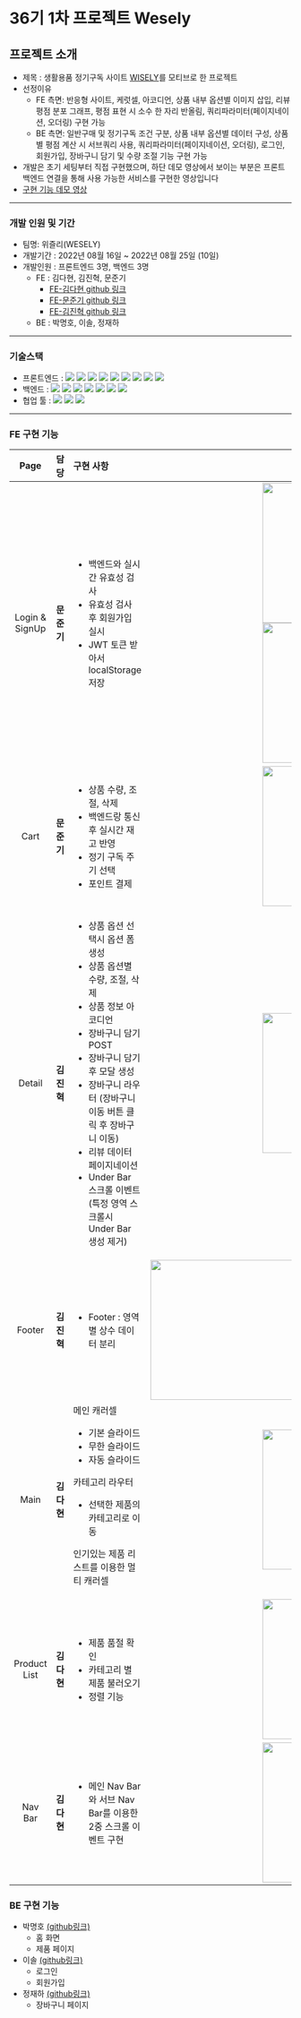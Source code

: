 # 36기 1차 프로젝트 Wesely

## 프로젝트 소개

- 제목 : 생활용품 정기구독 사이트 [WISELY](https://www.wiselycompany.com/home/main)를 모티브로 한 프로젝트
- 선정이유
  - FE 측면: 반응형 사이트, 케럿셀, 아코디언, 상품 내부 옵션별 이미지 삽입, 리뷰 평점 분포 그래프, 평점 표현 시 소수 한 자리 반올림, 쿼리파라미터(페이지네이션, 오더링) 구현 가능
  - BE 측면: 일반구매 및 정기구독 조건 구분, 상품 내부 옵션별 데이터 구성, 상품별 평점 계산 시 서브쿼리 사용, 쿼리파라미터(페이지네이션, 오더링), 로그인, 회원가입, 장바구니 담기 및 수량 조절 기능 구현 가능
- 개발은 초기 세팅부터 직접 구현했으며, 하단 데모 영상에서 보이는 부분은 프론트 백엔드 연결을 통해 사용 가능한 서비스를 구현한 영상입니다
- [구현 기능 데모 영상](https://youtu.be/LgIgJsmdHhU)

---

### 개발 인원 및 기간

- 팀명: 위즐리(WESELY)
- 개발기간 : 2022년 08월 16일 ~ 2022년 08월 25일 (10일)
- 개발인원 : 프론트엔드 3명, 백엔드 3명
  - FE : 김다현, 김진혁, 문준기
    - [FE-김다현 github 링크](https://github.com/dalgit/36-1st-wesely-frontend.git)
    - [FE-문준기 github 링크](https://github.com/wecode-bootcamp-korea/36-1st-wesely-frontend.git)
    - [FE-김진혁 github 링크](https://github.com/HYUKSKEE/36-1st-wesely-frontend.git)
  - BE : 박명호, 이솔, 정재하

---

### 기술스택

- 프론트엔드 : <img src="https://img.shields.io/badge/JavaScript-FFCA28?style=flat-square&logo=javascript&logoColor=white"/>
  <img src="https://img.shields.io/badge/React.js-58c3cc?style=flat-square&logo=React&logoColor=white"/>
  <img src="https://img.shields.io/badge/Sass-58c3cc?style=flat-square&logo=Sass&logoColor=white"/>
  <img src="https://img.shields.io/badge/React.js-58c3cc?style=flat-square&logo=React&logoColor=white"/>
  <img src="https://img.shields.io/badge/CRA-58c3cc?style=flat-square&logo=Create-React-App&logoColor=white"/>
  <img src="https://img.shields.io/badge/React Router Dom-gray?style=flat-square&logo=React-Router&logoColor=F6BB43"/>
  <img src="https://img.shields.io/badge/scss-4AA8D8?style=flat-square&logo=Sass&logoColor=white"/>
  <img src="https://img.shields.io/badge/eslint-000066?style=flat-square&logo=eslint&logoColor=white"/>
  <img src="https://img.shields.io/badge/prettier-00CC00?style=flat-square&logo=eslint&logoColor=white"/>
- 백엔드 : <img src="https://img.shields.io/badge/JavaScript-FFCA28?style=flat-square&logo=javascript&logoColor=white"/>
  <img src="https://img.shields.io/badge/Node.js-008000?style=flat-square&logo=Node.js&logoColor=white"/>
  <img src="https://img.shields.io/badge/Express-000080?style=flat-square&logo=Express&logoColor=white"/>
  <img src="https://img.shields.io/badge/ MySQL8.0-6441a5?style=flat-square&logo=MySQL&logoColor=white"/>
  <img src="https://img.shields.io/badge/Postman-F6BB43?style=flat-square&logo=Postman&logoColor=white"/>
  <img src="https://img.shields.io/badge/Bcrypt-F6BB43?style=flat-square&logo=Bcrypt&logoColor=white"/>
  <img src="https://img.shields.io/badge/JWT-F6BB43?style=flat-square&logo=JWT&logoColor=white"/>
- 협업 툴 : <img src="https://img.shields.io/badge/Notion-1c1c1c?style=flat-square&logo=Notion&logoColor=white"/> <img src="https://img.shields.io/badge/Slack-553830?style=flat-square&logo=Slack&logoColor=white"/> <img src="https://img.shields.io/badge/Gather-8B00F?style=flat-square&logo=Gather&logoColor=white"/>

---

### FE 구현 기능

|      Page      |    담당    | 구현 사항                                                                                                                                                                                                                                                                                                                 |                                                                                                                                      구현이미지                                                                                                                                       |
| :------------: | :--------: | :------------------------------------------------------------------------------------------------------------------------------------------------------------------------------------------------------------------------------------------------------------------------------------------------------------------------ | :-----------------------------------------------------------------------------------------------------------------------------------------------------------------------------------------------------------------------------------------------------------------------------------: |
| Login & SignUp | **문준기** | <ul><li>백엔드와 실시간 유효성 검사 <li>유효성 검사 후 회원가입 실시 <li>JWT 토큰 받아서 localStorage 저장 </ul>                                                                                                                                                                                                          | <img src="https://user-images.githubusercontent.com/85611408/187024119-5a5161a1-2530-4a60-a925-a9a5c2639311.gif" width=400px height=250px> <img src="https://user-images.githubusercontent.com/85611408/187024117-30e676fc-b1ef-4f3d-bb01-087d91e03ae8.gif" width=400px height=250px> |
|      Cart      | **문준기** | <ul><li>상품 수량, 조절, 삭제 <li>백엔드랑 통신후 실시간 재고 반영 <li>정기 구독 주기 선택 <li>포인트 결제 </ul>                                                                                                                                                                                                          |                                                                      <img src="https://user-images.githubusercontent.com/85611408/187024116-fbcbc1a5-7e4a-4215-95fc-52bfed3357ec.gif" width=400px height=250px>                                                                       |
|     Detail     | **김진혁** | <ul><li>상품 옵션 선택시 옵션 폼 생성 <li>상품 옵션별 수량, 조절, 삭제 <li>상품 정보 아코디언 <li>장바구니 담기 POST <li>장바구니 담기 후 모달 생성 <li>장바구니 라우터 (장바구니 이동 버튼 클릭 후 장바구니 이동) <li>리뷰 데이터 페이지네이션 <li>Under Bar 스크롤 이벤트 (특정 영역 스크롤시 Under Bar 생성 제거)</ul> |                                                                      <img src="https://user-images.githubusercontent.com/85611408/187024922-6eb36435-bc2e-46d1-bbe5-0c2119b34753.gif" width=400px height=250px>                                                                       |
|     Footer     | **김진혁** | <ul><li>Footer : 영역별 상수 데이터 분리</ul>                                                                                                                                                                                                                                                                             |                                                                      <img src="https://user-images.githubusercontent.com/85611408/187025041-dc2fa1de-91bb-45b7-8732-92c57336482c.JPG" width=800px height=250px>                                                                       |
|      Main      | **김다현** | 메인 캐러셀<ul><li>기본 슬라이드</li> <li>무한 슬라이드 <li>자동 슬라이드 </ul> 카테고리 라우터<ul><li>선택한 제품의 카테고리로 이동 </ul>인기있는 제품 리스트를 이용한 멀티 캐러셀<ul>                                                                                                                                   |                                                                      <img src="https://user-images.githubusercontent.com/85611408/187024112-ec901567-fcee-45ad-95ab-d247062fac6d.gif" width=400px height=250px/>                                                                      |
|  Product List  | **김다현** | <ul><li>제품 품절 확인<li>카테고리 별 제품 불러오기<li>정렬 기능 </ul>                                                                                                                                                                                                                                                    |                                                                      <img src="https://user-images.githubusercontent.com/85611408/187024111-45d3d746-bdc6-499f-9f90-1dbb995e8de3.gif" width=400px height=250px/>                                                                      |
|    Nav Bar     | **김다현** | <ul><li>메인 Nav Bar와 서브 Nav Bar를 이용한 2중 스크롤 이벤트 구현 </ul>                                                                                                                                                                                                                                                 |                                                                      <img src="https://user-images.githubusercontent.com/85611408/187025247-f5a17db4-1626-4a73-9f13-ad2c0f11b1dc.gif" width=400px height=250px/>                                                                      |

### BE 구현 기능

- 박명호 [(github링크)](https://github.com/seatbelt92)
  - 홈 화면
  - 제품 페이지
- 이솔 [(github링크)](https://github.com/isol78)
  - 로그인
  - 회원가입
- 정재하 [(github링크)](https://github.com/JeongJaeHa)
  - 장바구니 페이지
